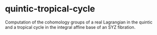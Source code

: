 # quintic-tropical-cycle
Computation of the cohomology groups of a real Lagrangian in the quintic and a tropical cycle in the integral affine base of an SYZ fibration.

